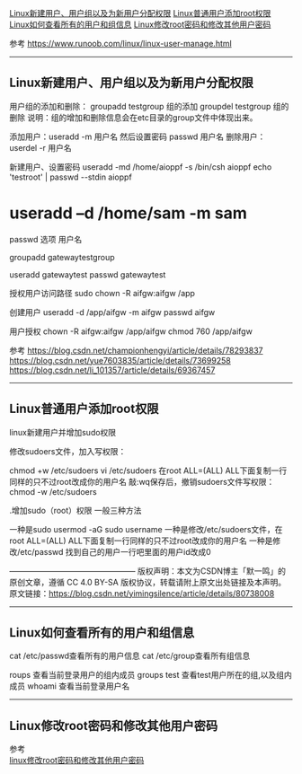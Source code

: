 [Linux新建用户、用户组以及为新用户分配权限](#Linux新建用户、用户组以及为新用户分配权限)
[Linux普通用户添加root权限](#Linux普通用户添加root权限)
[Linux如何查看所有的用户和组信息](#Linux如何查看所有的用户和组信息)
[Linux修改root密码和修改其他用户密码](#Linux修改root密码和修改其他用户密码)



参考
https://www.runoob.com/linux/linux-user-manage.html

---------------------------------------------------------------------------------------------------------------------

## Linux新建用户、用户组以及为新用户分配权限


用户组的添加和删除：
groupadd testgroup 组的添加
groupdel testgroup 组的删除
说明：组的增加和删除信息会在etc目录的group文件中体现出来。


添加用户：useradd -m 用户名  然后设置密码  passwd 用户名
删除用户：userdel  -r  用户名


新建用户、设置密码
useradd -md /home/aioppf -s /bin/csh aioppf
echo 'testroot' | passwd --stdin aioppf



# useradd –d /home/sam -m sam

passwd 选项 用户名


groupadd gatewaytestgroup

useradd gatewaytest
passwd gatewaytest


授权用户访问路径
sudo chown -R aifgw:aifgw /app


创建用户
useradd -d /app/aifgw -m aifgw
passwd aifgw

用户授权
chown -R aifgw:aifgw /app/aifgw
chmod 760 /app/aifgw



参考
https://blog.csdn.net/championhengyi/article/details/78293837
https://blog.csdn.net/yue7603835/article/details/73699258
https://blog.csdn.net/li_101357/article/details/69367457

---------------------------------------------------------------------------------------------------------------------

## Linux普通用户添加root权限


linux新建用户并增加sudo权限

修改sudoers文件，加入写权限：

chmod +w /etc/sudoers
vi /etc/sudoers
在root ALL=(ALL) ALL下面复制一行同样的只不过root改成你的用户名
敲:wq保存后，撤销sudoers文件写权限：
chmod -w /etc/sudoers



.增加sudo（root）权限
一般三种方法

一种是sudo usermod -aG sudo username
一种是修改/etc/sudoers文件，在root ALL=(ALL) ALL下面复制一行同样的只不过root改成你的用户名
一种是修改/etc/passwd 找到自己的用户一行吧里面的用户id改成0

————————————————
版权声明：本文为CSDN博主「默一鸣」的原创文章，遵循 CC 4.0 BY-SA 版权协议，转载请附上原文出处链接及本声明。
原文链接：https://blog.csdn.net/yimingsilence/article/details/80738008


---------------------------------------------------------------------------------------------------------------------
## Linux如何查看所有的用户和组信息


cat /etc/passwd查看所有的用户信息
cat /etc/group查看所有组信息

roups 查看当前登录用户的组内成员
groups test 查看test用户所在的组,以及组内成员
whoami 查看当前登录用户名



---------------------------------------------------------------------------------------------------------------------

## Linux修改root密码和修改其他用户密码


参考  
[linux修改root密码和修改其他用户密码](https://blog.csdn.net/musyouth/article/details/76119911)  






